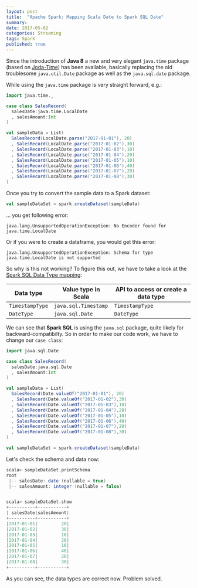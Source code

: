 ```yaml
---
layout: post
title:  "Apache Spark: Mapping Scala Date to Spark SQL Date"
summary: 
date: 2017-05-02
categories: Streaming
tags: Spark
published: true
---  
```


Since the introduction of **Java 8** a new and very elegant `java.time` package (based on [Joda-Time](http://www.joda.org/joda-time/)) has been available, basically replacing the old troublesome `java.util.Date` package as well as the `java.sql.date` package.

While using the `java.time` package is very straight forward, e.g.:

```scala
import java.time._

case class SalesRecord(
  salesDate:java.time.LocalDate
  , salesAmount:Int
)

val sampleData = List(
  SalesRecord(LocalDate.parse("2017-01-01"), 20)
  , SalesRecord(LocalDate.parse("2017-01-02"),30)
  , SalesRecord(LocalDate.parse("2017-01-03"),10)
  , SalesRecord(LocalDate.parse("2017-01-04"),20)
  , SalesRecord(LocalDate.parse("2017-01-05"),10)
  , SalesRecord(LocalDate.parse("2017-01-06"),40)
  , SalesRecord(LocalDate.parse("2017-01-07"),20)
  , SalesRecord(LocalDate.parse("2017-01-08"),30)
)
``` 

Once you try to convert the sample data to a Spark dataset:

```scala
val sampleDataSet = spark.createDataset(sampleData)
```

... you get following error:

```
java.lang.UnsupportedOperationException: No Encoder found for java.time.LocalDate
```

Or if you were to create a dataframe, you would get this error:

```
java.lang.UnsupportedOperationException: Schema for type java.time.LocalDate is not supported
```

So why is this not working? To figure this out, we have to take a look at the [Spark SQL Data Type mapping](https://spark.apache.org/docs/latest/sql-programming-guide.html#data-types):

| Data type | Value type in Scala | API to access or create a data type
|----------|---------------------|------------------------------------
| `TimestampType` | `java.sql.Timestamp`   | `TimestampType`
| `DateType`      | `java.sql.Date`        | `DateType`

We can see that **Spark SQL** is using the `java.sql` package, quite likely for backward-compatibilty. So in order to make our code work, we have to change our `case class`:

```scala
import java.sql.Date

case class SalesRecord(
  salesDate:java.sql.Date
  , salesAmount:Int
)

val sampleData = List(
  SalesRecord(Date.valueOf("2017-01-01"), 20)
  , SalesRecord(Date.valueOf("2017-01-02"),30)
  , SalesRecord(Date.valueOf("2017-01-03"),10)
  , SalesRecord(Date.valueOf("2017-01-04"),20)
  , SalesRecord(Date.valueOf("2017-01-05"),10)
  , SalesRecord(Date.valueOf("2017-01-06"),40)
  , SalesRecord(Date.valueOf("2017-01-07"),20)
  , SalesRecord(Date.valueOf("2017-01-08"),30)
)

val sampleDataSet = spark.createDataset(sampleData)
```

Let's check the schema and data now:

```scala
scala> sampleDataSet.printSchema
root
 |-- salesDate: date (nullable = true)
 |-- salesAmount: integer (nullable = false)


scala> sampleDataSet.show
+----------+-----------+
| salesDate|salesAmount|
+----------+-----------+
|2017-01-01|         20|
|2017-01-02|         30|
|2017-01-03|         10|
|2017-01-04|         20|
|2017-01-05|         10|
|2017-01-06|         40|
|2017-01-07|         20|
|2017-01-08|         30|
+----------+-----------+
```

As you can see, the data types are correct now. Problem solved.